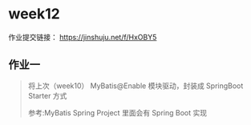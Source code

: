 # week12

作业提交链接： https://jinshuju.net/f/HxOBY5
        
## 作业一

> 将上次（week10） MyBatis@Enable 模块驱动，封装成 SpringBoot Starter 方式
> 
> 参考:MyBatis Spring Project 里面会有 Spring Boot 实现
